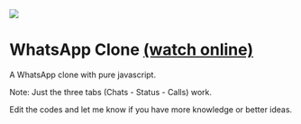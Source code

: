 <div>
  <div>
    <img src="./images/page.gif" />
  </div>
  <h1>WhatsApp Clone <a href="https://mohammadbaratii.github.io/WhatsApp-Clone/" target="_blank">(watch online)</a></h1>
  <p>A WhatsApp clone with pure javascript.</p>
  <p>Note: Just the three tabs (Chats - Status - Calls) work.</p>
  <p>
    Edit the codes and let me know if you have more knowledge or better ideas.
  </p>
</div>
